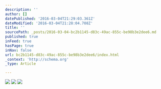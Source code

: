 ```yaml
---
description: ''
author: []
datePublished: '2016-03-04T21:29:03.361Z'
dateModified: '2016-03-04T21:28:04.708Z'
title: ''
sourcePath: _posts/2016-03-04-bc2b1145-d83c-49ac-855c-be98b3e2dee6.md
published: true
inFeed: true
hasPage: true
inNav: false
url: bc2b1145-d83c-49ac-855c-be98b3e2dee6/index.html
_context: 'http://schema.org'
_type: Article

---
```

![](https://the-grid-user-content.s3-us-west-2.amazonaws.com/362b095f-543a-4feb-bf1a-b802a36ef6b1.png)
![](https://the-grid-user-content.s3-us-west-2.amazonaws.com/e32dae60-bbda-4851-8f15-de3dfccf5011.png)
![](https://the-grid-user-content.s3-us-west-2.amazonaws.com/9d761770-3f2b-469e-a85a-d411f1110174.png)